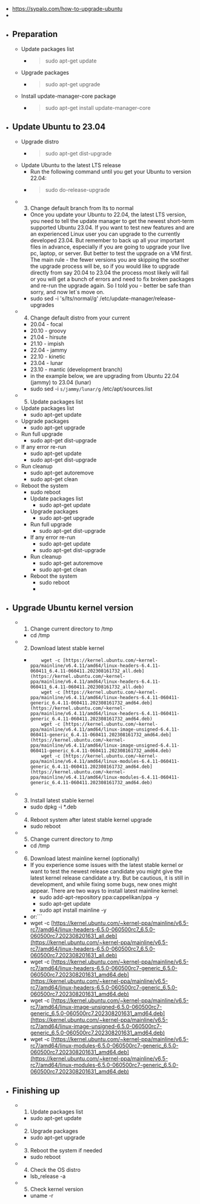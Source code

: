 - https://sypalo.com/how-to-upgrade-ubuntu
-
- ## Preparation
	- Update packages list
		- >sudo apt-get update
	- Upgrade packages
		- >sudo apt-get upgrade
	- Install update-manager-core package
		- >sudo apt-get install update-manager-core
- ## Update Ubuntu to 23.04
	- Upgrade distro
		- >sudo apt-get dist-upgrade
	- Update Ubuntu to the latest LTS release
		- Run the following command until you get your Ubuntu to version 22.04:
		- >sudo do-release-upgrade
	- 3.  Change default branch from lts to normal
		- Once you update your Ubuntu to 22.04, the latest LTS version, you need to tell the update manager to get the newest short-term supported Ubuntu 23.04. If you want to test new features and are an experienced Linux user you can upgrade to the currently developed 23.04. But remember to back up all your important files in advance, especially if you are going to upgrade your live pc, laptop, or server. But better to test the upgrade on a VM first. The main rule - the fewer versions you are skipping the soother the upgrade process will be, so if you would like to upgrade directly from say 20.04 to 23.04 the process most likely will fail or you will get a bunch of errors and need to fix broken packages and re-run the upgrade again. So I told you - better be safe than sorry, and now let`s move on.
		- sudo sed -i 's/lts/normal/g' /etc/update-manager/release-upgrades
	- 4.  Change default distro from your current
		- 20.04 - focal
		- 20.10 - groovy
		- 21.04 - hirsute
		- 21.10 - impish
		- 22.04 - jammy
		- 22.10 - kinetic
		- 23.04 - lunar
		- 23.10 - mantic (development branch)
		- in the example below, we are upgrading from Ubuntu 22.04 (jammy) to 23.04 (lunar)
		- sudo sed -i `s/jammy/lunar/g` /etc/apt/sources.list
	- 5.  Update packages list
	- Update packages list
		- sudo apt-get update
	- Upgrade packages
		- sudo apt-get upgrade
	- Run full upgrade
		- sudo apt-get dist-upgrade
	- If any error re-run
		- sudo apt-get update
		- sudo apt-get dist-upgrade
	- Run cleanup
		- sudo apt-get autoremove
		- sudo apt-get clean
	- Reboot the system
		- sudo reboot
		- Update packages list
			- sudo apt-get update
		- Upgrade packages
			- sudo apt-get upgrade
		- Run full upgrade
			- sudo apt-get dist-upgrade
		- If any error re-run
			- sudo apt-get update
			- sudo apt-get dist-upgrade
		- Run cleanup
			- sudo apt-get autoremove
			- sudo apt-get clean
		- Reboot the system
			- sudo reboot
			-
- ## Upgrade Ubuntu kernel version
	- 1.  Change current directory to /tmp
		- cd /tmp
	- 2.  Download latest stable kernel
		- ```
		      wget -c [https://kernel.ubuntu.com/~kernel-ppa/mainline/v6.4.11/amd64/linux-headers-6.4.11-060411_6.4.11-060411.202308161732_all.deb](https://kernel.ubuntu.com/~kernel-ppa/mainline/v6.4.11/amd64/linux-headers-6.4.11-060411_6.4.11-060411.202308161732_all.deb)  
		      wget -c [https://kernel.ubuntu.com/~kernel-ppa/mainline/v6.4.11/amd64/linux-headers-6.4.11-060411-generic_6.4.11-060411.202308161732_amd64.deb](https://kernel.ubuntu.com/~kernel-ppa/mainline/v6.4.11/amd64/linux-headers-6.4.11-060411-generic_6.4.11-060411.202308161732_amd64.deb)  
		      wget -c [https://kernel.ubuntu.com/~kernel-ppa/mainline/v6.4.11/amd64/linux-image-unsigned-6.4.11-060411-generic_6.4.11-060411.202308161732_amd64.deb](https://kernel.ubuntu.com/~kernel-ppa/mainline/v6.4.11/amd64/linux-image-unsigned-6.4.11-060411-generic_6.4.11-060411.202308161732_amd64.deb)  
		      wget -c [https://kernel.ubuntu.com/~kernel-ppa/mainline/v6.4.11/amd64/linux-modules-6.4.11-060411-generic_6.4.11-060411.202308161732_amd64.deb](https://kernel.ubuntu.com/~kernel-ppa/mainline/v6.4.11/amd64/linux-modules-6.4.11-060411-generic_6.4.11-060411.202308161732_amd64.deb)
		    ```
	- 3.  Install latest stable kernel
		- sudo dpkg -i *.deb
	- 4.  Reboot system after latest stable kernel upgrade
		- sudo reboot
	- 5.  Change current directory to /tmp
		- cd /tmp
	- 6.  Download latest mainline kernel (optionally)
		- If you experience some issues with the latest stable kernel or want to test the newest release candidate you might give the latest kernel release candidate a try. But be cautious, it is still in development, and while fixing some bugs, new ones might appear. There are two ways to install latest mainline kernel:
			- sudo add-apt-repository ppa:cappelikan/ppa -y
			- sudo apt-get update
			- sudo apt install mainline -y
		- or:```
		- wget -c [https://kernel.ubuntu.com/~kernel-ppa/mainline/v6.5-rc7/amd64/linux-headers-6.5.0-060500rc7_6.5.0-060500rc7.202308201631_all.deb](https://kernel.ubuntu.com/~kernel-ppa/mainline/v6.5-rc7/amd64/linux-headers-6.5.0-060500rc7_6.5.0-060500rc7.202308201631_all.deb)
		- wget -c [https://kernel.ubuntu.com/~kernel-ppa/mainline/v6.5-rc7/amd64/linux-headers-6.5.0-060500rc7-generic_6.5.0-060500rc7.202308201631_amd64.deb](https://kernel.ubuntu.com/~kernel-ppa/mainline/v6.5-rc7/amd64/linux-headers-6.5.0-060500rc7-generic_6.5.0-060500rc7.202308201631_amd64.deb)
		- wget -c [https://kernel.ubuntu.com/~kernel-ppa/mainline/v6.5-rc7/amd64/linux-image-unsigned-6.5.0-060500rc7-generic_6.5.0-060500rc7.202308201631_amd64.deb](https://kernel.ubuntu.com/~kernel-ppa/mainline/v6.5-rc7/amd64/linux-image-unsigned-6.5.0-060500rc7-generic_6.5.0-060500rc7.202308201631_amd64.deb)
		- wget -c [https://kernel.ubuntu.com/~kernel-ppa/mainline/v6.5-rc7/amd64/linux-modules-6.5.0-060500rc7-generic_6.5.0-060500rc7.202308201631_amd64.deb](https://kernel.ubuntu.com/~kernel-ppa/mainline/v6.5-rc7/amd64/linux-modules-6.5.0-060500rc7-generic_6.5.0-060500rc7.202308201631_amd64.deb)
- ## Finishing up
	- 1.  Update packages list
		- sudo apt-get update
	- 2.  Upgrade packages
		- sudo apt-get upgrade
	- 3.  Reboot the system if needed
		- sudo reboot
	- 4.  Check the OS distro
		- lsb_release -a
	- 5.  Check kernel version
		- uname -r